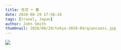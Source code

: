 ```yaml
---
title: 东京 • 春
date: 2020-08-29 17:56:24
tags: [travel, Japan]
author: John Smith
thumbnail: 2020/08/29/tokyo-2019-04/qiancaosi.jpg
---
```

![](qiancaosi.jpg)